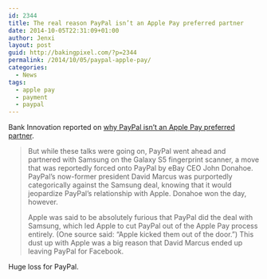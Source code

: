 ```yaml
---
id: 2344
title: The real reason PayPal isn’t an Apple Pay preferred partner
date: 2014-10-05T22:31:09+01:00
author: Jenxi
layout: post
guid: http://bakingpixel.com/?p=2344
permalink: /2014/10/05/paypal-apple-pay/
categories:
  - News
tags:
  - apple pay
  - payment
  - paypal
---
```

Bank Innovation reported on [why PayPal isn&#8217;t an Apple Pay preferred partner](http://bankinnovation.net/2014/09/missing-from-the-paypal-ipo-apple-pay/).

> But while these talks were going on, PayPal went ahead and partnered with Samsung on the Galaxy S5 fingerprint scanner, a move that was reportedly forced onto PayPal by eBay CEO John Donahoe. PayPal’s now-former president David Marcus was purportedly categorically against the Samsung deal, knowing that it would jeopardize PayPal’s relationship with Apple. Donahoe won the day, however.
> 
> Apple was said to be absolutely furious that PayPal did the deal with Samsung, which led Apple to cut PayPal out of the Apple Pay process entirely. (One source said: “Apple kicked them out of the door.”) This dust up with Apple was a big reason that David Marcus ended up leaving PayPal for Facebook. 

Huge loss for PayPal.